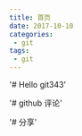 ```yaml
---
title: 首页
date: 2017-10-10
categories:
 - git
tags:
 - git
---
```


'# Hello git343'

'# github 评论<Vssue />'

'# 分享<social-share />'
<Valine></Valine>
